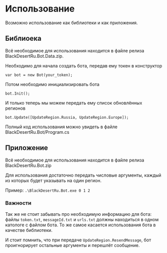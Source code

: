 # Использование
Возможно использование как библиотеки и как приложения.

## Библиоека
Всё необходимое для использования находится в файле релиза BlackDesertRu.Bot.Data.zip.

Необходимо для начала создать бота, передав ему токен в конструктор

`var bot = new Bot(your_token);`

Потом необходимо инициализировать бота

`bot.Init();`

И только теперь мы можем передать ему список обновлённых регионов

`bot.Update([UpdateRegion.Russia, UpdateRegion.Europe]);`

Полный код использования можно увидеть в файле BlackDesertRu.Bot/Program.cs

## Приложение
Всё необходимое для использования находится в файле релиза BlackDesertRu.Bot.zip

Для использования достаточно передать числовые аргументы, каждый из которых будет указывать на один регион.

Пример: `.\BlackDesertRu.Bot.exe 0 1 2`

### Важности
Так же не стоит забывать про необходимую информацию для бота: файлы `token.txt`, `messageId.txt` и `urls.txt` должны находиться в одном катологе с файлом бота. То же самое касается использования бота в качестве библиотеки.

И стоит помнить, что при передаче `UpdateRegion.ResendMessage`, бот проигнорирует остальные аргументы и перешлёт сообщение.
